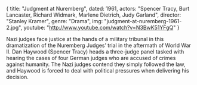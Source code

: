 {
  title: "Judgment at Nuremberg",
  dated:  1961,
  actors: "Spencer Tracy, Burt Lancaster, Richard Widmark, Marlene Dietrich, Judy Garland",
  director: "Stanley Kramer",
  genre: "Drama",
  img: "judgment-at-nuremberg-1961-2.jpg",
  youtube: "http://www.youtube.com/watch?v=N3BwK51YFgQ"
}

Nazi judges face justice at the hands of a military tribunal in this dramatization of the Nuremberg Judges’ trial in the aftermath of World War II. Dan Haywood (Spencer Tracy) heads a three-judge panel tasked with hearing the cases of four German judges who are accused of crimes against humanity. The Nazi judges contend they simply followed the law, and Haywood is forced to deal with political pressures when delivering his decision.